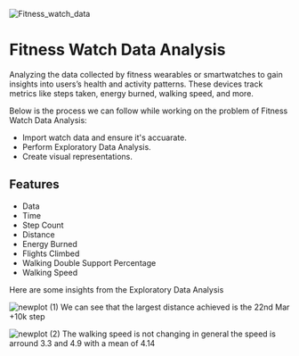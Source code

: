 ![Fitness_watch_data](https://github.com/Sohaib18-12/fitness_watch_data/assets/114408167/6d804843-d85a-42a3-9872-95f90c5f5367)


# Fitness Watch Data Analysis
Analyzing the data collected by fitness wearables or smartwatches to gain insights into users’s health and activity patterns. These devices track metrics like steps taken, energy burned, walking speed, and more.

Below is the process we can follow while working on the problem of Fitness Watch Data Analysis:
- Import watch data and ensure it's accuarate.
- Perform Exploratory Data Analysis.
- Create visual representations.

## Features
* Data
* Time
* Step Count
* Distance
* Energy Burned
* Flights Climbed
* Walking Double Support Percentage
* Walking Speed

Here are some insights from the Exploratory Data Analysis

![newplot (1)](https://github.com/Sohaib18-12/fitness_watch_data/assets/114408167/e4ebd13b-af8d-40d8-bb63-dc305c1827b2)
We can see that the largest distance achieved is the 22nd Mar +10k step

![newplot (2)](https://github.com/Sohaib18-12/fitness_watch_data/assets/114408167/7c3009ac-cf3e-46c4-8749-2689f87e80ff)
The walking speed is not changing in general the speed is arround 3.3 and 4.9 with a mean of 4.14
